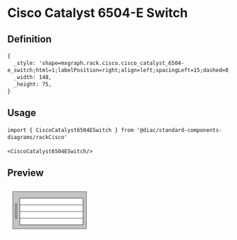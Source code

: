 # Cisco Catalyst 6504-E Switch

## Definition

```
{
  _style: 'shape=mxgraph.rack.cisco.cisco_catalyst_6504-e_switch;html=1;labelPosition=right;align=left;spacingLeft=15;dashed=0;shadow=0;fillColor=#ffffff;',
  _width: 148,
  _height: 75,
}
```

## Usage

```
import { CiscoCatalyst6504ESwitch } from '@diac/standard-components-diagrams/rackCisco'

<CiscoCatalyst6504ESwitch/>
```

## Preview

<img src="./cisco-catalyst-6504-e-switch.png" width="200"/>
